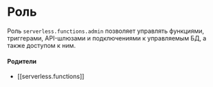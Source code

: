 # Роль

Роль `serverless.functions.admin` позволяет управлять функциями, триггерами, API-шлюзами и подключениями к управляемым БД, а также доступом к ним.


#### Родители

- [[serverless.functions]]
